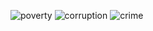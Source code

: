 ![poverty](https://user-images.githubusercontent.com/77376422/104432887-6f0ce880-55c4-11eb-915a-ba4a479076b6.jpg)
![corruption](https://user-images.githubusercontent.com/77376422/104433112-ab404900-55c4-11eb-8680-bf581fc21379.jpg)
![crime](https://user-images.githubusercontent.com/77376422/104433046-9663b580-55c4-11eb-8abc-bec67ab0624b.jpg)
